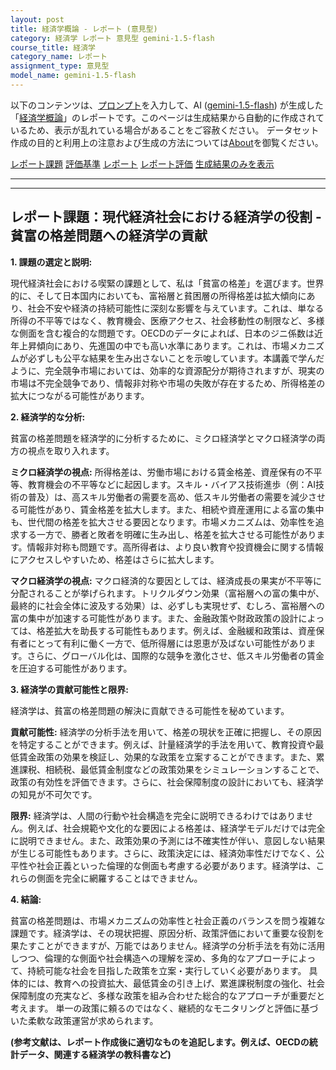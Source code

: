 ```yaml
---
layout: post
title: 経済学概論 - レポート (意見型)
category: 経済学 レポート 意見型 gemini-1.5-flash
course_title: 経済学
category_name: レポート
assignment_type: 意見型
model_name: gemini-1.5-flash
---
```


以下のコンテンツは、[プロンプト](http://127.0.0.1:8000/generated/経済学/gemini-1.5-flash/prompt_レポート-意見型.md)を入力して、AI ([gemini-1.5-flash](contents/gemini-1.5-flash)) が生成した「[経済学概論](/contents/経済学/)」のレポートです。このページは生成結果から自動的に作成されているため、表示が乱れている場合があることをご容赦ください。
データセット作成の目的と利用上の注意および生成の方法については[About](/About)を御覧ください。

[レポート課題](../レポート課題-意見型)
[評価基準](../評価基準-意見型)
[レポート](../レポート-意見型)
[レポート評価](../レポート評価-意見型)
[生成結果のみを表示](http://127.0.0.1:8000/generated/経済学/gemini-1.5-flash/レポート-意見型.md)
  

***
***
  
## レポート課題：現代経済社会における経済学の役割 - 貧富の格差問題への経済学の貢献

**1. 課題の選定と説明:**

現代経済社会における喫緊の課題として、私は「貧富の格差」を選びます。世界的に、そして日本国内においても、富裕層と貧困層の所得格差は拡大傾向にあり、社会不安や経済の持続可能性に深刻な影響を与えています。これは、単なる所得の不平等ではなく、教育機会、医療アクセス、社会移動性の制限など、多様な側面を含む複合的な問題です。OECDのデータによれば、日本のジニ係数は近年上昇傾向にあり、先進国の中でも高い水準にあります。これは、市場メカニズムが必ずしも公平な結果を生み出さないことを示唆しています。本講義で学んだように、完全競争市場においては、効率的な資源配分が期待されますが、現実の市場は不完全競争であり、情報非対称や市場の失敗が存在するため、所得格差の拡大につながる可能性があります。


**2. 経済学的な分析:**

貧富の格差問題を経済学的に分析するために、ミクロ経済学とマクロ経済学の両方の視点を取り入れます。

**ミクロ経済学の視点:**  所得格差は、労働市場における賃金格差、資産保有の不平等、教育機会の不平等などに起因します。スキル・バイアス技術進歩（例：AI技術の普及）は、高スキル労働者の需要を高め、低スキル労働者の需要を減少させる可能性があり、賃金格差を拡大します。また、相続や資産運用による富の集中も、世代間の格差を拡大させる要因となります。市場メカニズムは、効率性を追求する一方で、勝者と敗者を明確に生み出し、格差を拡大させる可能性があります。情報非対称も問題です。高所得者は、より良い教育や投資機会に関する情報にアクセスしやすいため、格差はさらに拡大します。

**マクロ経済学の視点:**  マクロ経済的な要因としては、経済成長の果実が不平等に分配されることが挙げられます。トリクルダウン効果（富裕層への富の集中が、最終的に社会全体に波及する効果）は、必ずしも実現せず、むしろ、富裕層への富の集中が加速する可能性があります。また、金融政策や財政政策の設計によっては、格差拡大を助長する可能性もあります。例えば、金融緩和政策は、資産保有者にとって有利に働く一方で、低所得層には恩恵が及ばない可能性があります。さらに、グローバル化は、国際的な競争を激化させ、低スキル労働者の賃金を圧迫する可能性があります。


**3. 経済学の貢献可能性と限界:**

経済学は、貧富の格差問題の解決に貢献できる可能性を秘めています。

**貢献可能性:**  経済学の分析手法を用いて、格差の現状を正確に把握し、その原因を特定することができます。例えば、計量経済学的手法を用いて、教育投資や最低賃金政策の効果を検証し、効果的な政策を立案することができます。また、累進課税、相続税、最低賃金制度などの政策効果をシミュレーションすることで、政策の有効性を評価できます。さらに、社会保障制度の設計においても、経済学の知見が不可欠です。

**限界:**  経済学は、人間の行動や社会構造を完全に説明できるわけではありません。例えば、社会規範や文化的な要因による格差は、経済学モデルだけでは完全に説明できません。また、政策効果の予測には不確実性が伴い、意図しない結果が生じる可能性もあります。さらに、政策決定には、経済効率性だけでなく、公平性や社会正義といった倫理的な側面も考慮する必要があります。経済学は、これらの側面を完全に網羅することはできません。


**4. 結論:**

貧富の格差問題は、市場メカニズムの効率性と社会正義のバランスを問う複雑な課題です。経済学は、その現状把握、原因分析、政策評価において重要な役割を果たすことができますが、万能ではありません。経済学の分析手法を有効に活用しつつ、倫理的な側面や社会構造への理解を深め、多角的なアプローチによって、持続可能な社会を目指した政策を立案・実行していく必要があります。  具体的には、教育への投資拡大、最低賃金の引き上げ、累進課税制度の強化、社会保障制度の充実など、多様な政策を組み合わせた総合的なアプローチが重要だと考えます。  単一の政策に頼るのではなく、継続的なモニタリングと評価に基づいた柔軟な政策運営が求められます。


**(参考文献は、レポート作成後に適切なものを追記します。例えば、OECDの統計データ、関連する経済学の教科書など)**
